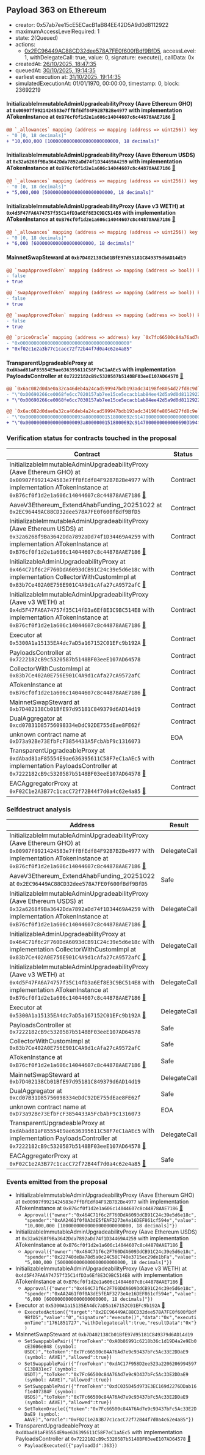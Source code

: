 ## Payload 363 on Ethereum

- creator: 0x57ab7ee15cE5ECacB1aB84EE42D5A9d0d8112922
- maximumAccessLevelRequired: 1
- state: 2(Queued)
- actions:
  - [0x2EC96449AC88CD32dee578A7FE0f600fBdf9BfD5](https://etherscan.io/address/0x2EC96449AC88CD32dee578A7FE0f600fBdf9BfD5), accessLevel: 1, withDelegateCall: true, value: 0, signature: execute(), callData: 0x
- createdAt: [26/10/2025, 18:47:35](https://etherscan.io/tx/0x9b986f29347b3cbd220a300682e287d7ce4b45d36b39cf3a366b9e3ab0489d20)
- queuedAt: [30/10/2025, 19:14:35](https://etherscan.io/tx/0x3b6ceb76bfbf699dabd1191f8772e44a91e23871ca62dc31c42a4d038535aa4e)
- earliest execution at: [31/10/2025, 19:14:35](https://www.epochconverter.com/countdown?q=1761938075)
- simulatedExecutionAt: 01/01/1970, 00:00:00, timestamp: 0, block: 23692219
#### InitializableImmutableAdminUpgradeabilityProxy (Aave Ethereum GHO) at `0x00907f9921424583e7ffBfEdf84F92B7B2Be4977` with implementation ATokenInstance at `0xB76cf0f1d2e1a606c14044607c8c44878AAE7186` [:ghost:](https://github.com/bgd-labs/aave-address-book  "AaveV3Ethereum.ASSETS.GHO.A_TOKEN")

```diff
@@ `_allowances` mapping (address => mapping (address => uint256)) key `0x464c71f6c2f760dda6093dcb91c24c39e5d6e18c`.0xaa2461f0f0a3de5feaf3273eae16def861cf594e @@
- "0 [0, 18 decimals]"
+ "10,000,000 [10000000000000000000000000, 18 decimals]"

```
#### InitializableImmutableAdminUpgradeabilityProxy (Aave Ethereum USDS) at `0x32a6268f9Ba3642Dda7892aDd74f1D34469A4259` with implementation ATokenInstance at `0xB76cf0f1d2e1a606c14044607c8c44878AAE7186` [:ghost:](https://github.com/bgd-labs/aave-address-book  "AaveV3Ethereum.ASSETS.USDS.A_TOKEN")

```diff
@@ `_allowances` mapping (address => mapping (address => uint256)) key `0x464c71f6c2f760dda6093dcb91c24c39e5d6e18c`.0x22740deba78d5a0c24c58c740e3715ec29de1bfa @@
- "0 [0, 18 decimals]"
+ "5,000,000 [5000000000000000000000000, 18 decimals]"

```
#### InitializableImmutableAdminUpgradeabilityProxy (Aave v3 WETH) at `0x4d5F47FA6A74757f35C14fD3a6Ef8E3C9BC514E8` with implementation ATokenInstance at `0xB76cf0f1d2e1a606c14044607c8c44878AAE7186` [:ghost:](https://github.com/bgd-labs/aave-address-book  "AaveV3Ethereum.ASSETS.WETH.A_TOKEN")

```diff
@@ `_allowances` mapping (address => mapping (address => uint256)) key `0x464c71f6c2f760dda6093dcb91c24c39e5d6e18c`.0xaa2461f0f0a3de5feaf3273eae16def861cf594e @@
- "0 [0, 18 decimals]"
+ "6,000 [6000000000000000000000, 18 decimals]"

```
#### MainnetSwapSteward at `0xb7D402138Cb01BfE97d95181C849379d6AD14d19`

```diff
@@ `swapApprovedToken` mapping (address => mapping (address => bool)) key `0xa0b86991c6218b36c1d19d4a2e9eb0ce3606eb48`.0x7fc66500c84a76ad7e9c93437bfc5ac33e2ddae9 @@
- false
+ true

@@ `swapApprovedToken` mapping (address => mapping (address => bool)) key `0xdac17f958d2ee523a2206206994597c13d831ec7`.0x7fc66500c84a76ad7e9c93437bfc5ac33e2ddae9 @@
- false
+ true

@@ `swapApprovedToken` mapping (address => mapping (address => bool)) key `0xdc035d45d973e3ec169d2276ddab16f1e407384f`.0x7fc66500c84a76ad7e9c93437bfc5ac33e2ddae9 @@
- false
+ true

@@ `priceOracle` mapping (address => address) key `0x7fc66500c84a76ad7e9c93437bfc5ac33e2ddae9` @@
- "0x0000000000000000000000000000000000000000"
+ "0xf02c1e2a3b77c1cacc72f72b44f7d0a4c62e4a85"

```
#### TransparentUpgradeableProxy at `0xdAbad81aF85554E9ae636395611C58F7eC1aAEc5` with implementation PayloadsController at `0x7222182cB9c5320587b5148BF03eeE107AD64578` [:ghost:](https://github.com/bgd-labs/aave-address-book  "GovernanceV3Ethereum.PAYLOADS_CONTROLLER")

```diff
@@ `0x6ac082d0dae0a32ca46deb4a24cad599947bdb193adc34198fe8054d27fd8c9d` raw  @@
- "\"0x00690266ce0068fe6cc7020157ab7ee15ce5ecacb1ab84ee42d5a9d0d8112922\""
+ "\"0x00690266ce0068fe6cc7030157ab7ee15ce5ecacb1ab84ee42d5a9d0d8112922\""

@@ `0x6ac082d0dae0a32ca46deb4a24cad599947bdb193adc34198fe8054d27fd8c9e` raw  @@
- "\"0x000000000000000000093a80000001518000692c914700000000000000000000\""
+ "\"0x000000000000000000093a80000001518000692c91470000000000006903b94f\""

```
### Verification status for contracts touched in the proposal

| Contract | Status |
|---------|------------|
| InitializableImmutableAdminUpgradeabilityProxy (Aave Ethereum GHO) at `0x00907f9921424583e7ffBfEdf84F92B7B2Be4977` with implementation ATokenInstance at `0xB76cf0f1d2e1a606c14044607c8c44878AAE7186` [:ghost:](https://github.com/bgd-labs/aave-address-book  "AaveV3Ethereum.ASSETS.GHO.A_TOKEN") | Contract |
| AaveV3Ethereum_ExtendAhabFunding_20251022 at `0x2EC96449AC88CD32dee578A7FE0f600fBdf9BfD5` | Contract |
| InitializableImmutableAdminUpgradeabilityProxy (Aave Ethereum USDS) at `0x32a6268f9Ba3642Dda7892aDd74f1D34469A4259` with implementation ATokenInstance at `0xB76cf0f1d2e1a606c14044607c8c44878AAE7186` [:ghost:](https://github.com/bgd-labs/aave-address-book  "AaveV3Ethereum.ASSETS.USDS.A_TOKEN") | Contract |
| InitializableAdminUpgradeabilityProxy at `0x464C71f6c2F760DdA6093dCB91C24c39e5d6e18c` with implementation CollectorWithCustomImpl at `0x83b7Ce402A0E756E901C4A9d1cAfa27cA9572afC` [:ghost:](https://github.com/bgd-labs/aave-address-book  "AaveV2Ethereum.COLLECTOR") | Contract |
| InitializableImmutableAdminUpgradeabilityProxy (Aave v3 WETH) at `0x4d5F47FA6A74757f35C14fD3a6Ef8E3C9BC514E8` with implementation ATokenInstance at `0xB76cf0f1d2e1a606c14044607c8c44878AAE7186` [:ghost:](https://github.com/bgd-labs/aave-address-book  "AaveV3Ethereum.ASSETS.WETH.A_TOKEN") | Contract |
| Executor at `0x5300A1a15135EA4dc7aD5a167152C01EFc9b192A` [:ghost:](https://github.com/bgd-labs/aave-address-book  "AaveV2Ethereum.POOL_ADMIN") | Contract |
| PayloadsController at `0x7222182cB9c5320587b5148BF03eeE107AD64578` | Contract |
| CollectorWithCustomImpl at `0x83b7Ce402A0E756E901C4A9d1cAfa27cA9572afC` | Contract |
| ATokenInstance at `0xB76cf0f1d2e1a606c14044607c8c44878AAE7186` [:ghost:](https://github.com/bgd-labs/aave-address-book  "AaveV3Ethereum.DEFAULT_A_TOKEN_IMPL") | Contract |
| MainnetSwapSteward at `0xb7D402138Cb01BfE97d95181C849379d6AD14d19` | Contract |
| DualAggregator at `0xcd07B31D85756098334eDdC92DE755dEae8FE62f` | Contract |
| unknown contract name at `0xD73a92Be73EfbFcF3854433A5FcbAbF9c1316073` | EOA |
| TransparentUpgradeableProxy at `0xdAbad81aF85554E9ae636395611C58F7eC1aAEc5` with implementation PayloadsController at `0x7222182cB9c5320587b5148BF03eeE107AD64578` [:ghost:](https://github.com/bgd-labs/aave-address-book  "GovernanceV3Ethereum.PAYLOADS_CONTROLLER") | Contract |
| EACAggregatorProxy at `0xF02C1e2A3B77c1cacC72f72B44f7d0a4c62e4a85` [:ghost:](https://github.com/bgd-labs/aave-address-book  "AaveV3Ethereum.ASSETS.AAVE.ORACLE") | Contract |

### Selfdestruct analysis

| Address | Result |
|---------|------------|
| InitializableImmutableAdminUpgradeabilityProxy (Aave Ethereum GHO) at `0x00907f9921424583e7ffBfEdf84F92B7B2Be4977` with implementation ATokenInstance at `0xB76cf0f1d2e1a606c14044607c8c44878AAE7186` [:ghost:](https://github.com/bgd-labs/aave-address-book  "AaveV3Ethereum.ASSETS.GHO.A_TOKEN") | DelegateCall |
| AaveV3Ethereum_ExtendAhabFunding_20251022 at `0x2EC96449AC88CD32dee578A7FE0f600fBdf9BfD5` | Safe |
| InitializableImmutableAdminUpgradeabilityProxy (Aave Ethereum USDS) at `0x32a6268f9Ba3642Dda7892aDd74f1D34469A4259` with implementation ATokenInstance at `0xB76cf0f1d2e1a606c14044607c8c44878AAE7186` [:ghost:](https://github.com/bgd-labs/aave-address-book  "AaveV3Ethereum.ASSETS.USDS.A_TOKEN") | DelegateCall |
| InitializableAdminUpgradeabilityProxy at `0x464C71f6c2F760DdA6093dCB91C24c39e5d6e18c` with implementation CollectorWithCustomImpl at `0x83b7Ce402A0E756E901C4A9d1cAfa27cA9572afC` [:ghost:](https://github.com/bgd-labs/aave-address-book  "AaveV2Ethereum.COLLECTOR") | DelegateCall |
| InitializableImmutableAdminUpgradeabilityProxy (Aave v3 WETH) at `0x4d5F47FA6A74757f35C14fD3a6Ef8E3C9BC514E8` with implementation ATokenInstance at `0xB76cf0f1d2e1a606c14044607c8c44878AAE7186` [:ghost:](https://github.com/bgd-labs/aave-address-book  "AaveV3Ethereum.ASSETS.WETH.A_TOKEN") | DelegateCall |
| Executor at `0x5300A1a15135EA4dc7aD5a167152C01EFc9b192A` [:ghost:](https://github.com/bgd-labs/aave-address-book  "AaveV2Ethereum.POOL_ADMIN") | DelegateCall |
| PayloadsController at `0x7222182cB9c5320587b5148BF03eeE107AD64578` | Safe |
| CollectorWithCustomImpl at `0x83b7Ce402A0E756E901C4A9d1cAfa27cA9572afC` | Safe |
| ATokenInstance at `0xB76cf0f1d2e1a606c14044607c8c44878AAE7186` [:ghost:](https://github.com/bgd-labs/aave-address-book  "AaveV3Ethereum.DEFAULT_A_TOKEN_IMPL") | Safe |
| MainnetSwapSteward at `0xb7D402138Cb01BfE97d95181C849379d6AD14d19` | DelegateCall |
| DualAggregator at `0xcd07B31D85756098334eDdC92DE755dEae8FE62f` | Safe |
| unknown contract name at `0xD73a92Be73EfbFcF3854433A5FcbAbF9c1316073` | EOA |
| TransparentUpgradeableProxy at `0xdAbad81aF85554E9ae636395611C58F7eC1aAEc5` with implementation PayloadsController at `0x7222182cB9c5320587b5148BF03eeE107AD64578` [:ghost:](https://github.com/bgd-labs/aave-address-book  "GovernanceV3Ethereum.PAYLOADS_CONTROLLER") | DelegateCall |
| EACAggregatorProxy at `0xF02C1e2A3B77c1cacC72f72B44f7d0a4c62e4a85` [:ghost:](https://github.com/bgd-labs/aave-address-book  "AaveV3Ethereum.ASSETS.AAVE.ORACLE") | Safe |

### Events emitted from the proposal

- InitializableImmutableAdminUpgradeabilityProxy (Aave Ethereum GHO) at `0x00907f9921424583e7ffBfEdf84F92B7B2Be4977` with implementation ATokenInstance at `0xB76cf0f1d2e1a606c14044607c8c44878AAE7186` [:ghost:](https://github.com/bgd-labs/aave-address-book  "AaveV3Ethereum.ASSETS.GHO.A_TOKEN")
  - `Approval({"owner":"0x464C71f6c2F760DdA6093dCB91C24c39e5d6e18c","spender":"0xAA2461f0f0A3dE5fEAF3273eAe16DEF861cf594e","value":"10,000,000 [10000000000000000000000000, 18 decimals]"})`
- InitializableImmutableAdminUpgradeabilityProxy (Aave Ethereum USDS) at `0x32a6268f9Ba3642Dda7892aDd74f1D34469A4259` with implementation ATokenInstance at `0xB76cf0f1d2e1a606c14044607c8c44878AAE7186` [:ghost:](https://github.com/bgd-labs/aave-address-book  "AaveV3Ethereum.ASSETS.USDS.A_TOKEN")
  - `Approval({"owner":"0x464C71f6c2F760DdA6093dCB91C24c39e5d6e18c","spender":"0x22740deBa78d5a0c24C58C740e3715ec29de1bFa","value":"5,000,000 [5000000000000000000000000, 18 decimals]"})`
- InitializableImmutableAdminUpgradeabilityProxy (Aave v3 WETH) at `0x4d5F47FA6A74757f35C14fD3a6Ef8E3C9BC514E8` with implementation ATokenInstance at `0xB76cf0f1d2e1a606c14044607c8c44878AAE7186` [:ghost:](https://github.com/bgd-labs/aave-address-book  "AaveV3Ethereum.ASSETS.WETH.A_TOKEN")
  - `Approval({"owner":"0x464C71f6c2F760DdA6093dCB91C24c39e5d6e18c","spender":"0xAA2461f0f0A3dE5fEAF3273eAe16DEF861cf594e","value":"6,000 [6000000000000000000000, 18 decimals]"})`
- Executor at `0x5300A1a15135EA4dc7aD5a167152C01EFc9b192A` [:ghost:](https://github.com/bgd-labs/aave-address-book  "AaveV2Ethereum.POOL_ADMIN")
  - `ExecutedAction({"target":"0x2EC96449AC88CD32dee578A7FE0f600fBdf9BfD5","value":"0","signature":"execute()","data":"0x","executionTime":"1761851727","withDelegatecall":true,"resultData":"0x"})`
- MainnetSwapSteward at `0xb7D402138Cb01BfE97d95181C849379d6AD14d19`
  - `SetSwappablePair({"fromToken":"0xA0b86991c6218b36c1d19D4a2e9Eb0cE3606eB48 (symbol: USDC)","toToken":"0x7Fc66500c84A76Ad7e9c93437bFc5Ac33E2DDaE9 (symbol: AAVE)","allowed":true})`
  - `SetSwappablePair({"fromToken":"0xdAC17F958D2ee523a2206206994597C13D831ec7 (symbol: USDT)","toToken":"0x7Fc66500c84A76Ad7e9c93437bFc5Ac33E2DDaE9 (symbol: AAVE)","allowed":true})`
  - `SetSwappablePair({"fromToken":"0xdC035D45d973E3EC169d2276DDab16f1e407384F (symbol: USDS)","toToken":"0x7Fc66500c84A76Ad7e9c93437bFc5Ac33E2DDaE9 (symbol: AAVE)","allowed":true})`
  - `SetTokenOracle({"token":"0x7Fc66500c84A76Ad7e9c93437bFc5Ac33E2DDaE9 (symbol: AAVE)","oracle":"0xF02C1e2A3B77c1cacC72f72B44f7d0a4c62e4a85"})`
- TransparentUpgradeableProxy at `0xdAbad81aF85554E9ae636395611C58F7eC1aAEc5` with implementation PayloadsController at `0x7222182cB9c5320587b5148BF03eeE107AD64578` [:ghost:](https://github.com/bgd-labs/aave-address-book  "GovernanceV3Ethereum.PAYLOADS_CONTROLLER")
  - `PayloadExecuted({"payloadId":363})`
